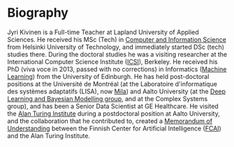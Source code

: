 # Biography

Jyri Kivinen is a Full-time Teacher at Lapland University of Applied Sciences. 
He received his MSc (Tech) in <a href="http://www.cis.hut.fi">Computer and Information Science</a> from Helsinki University of Technology, and immediately started DSc (tech) studies there. 
During the doctoral studies he was a visiting researcher at the International Computer Science Institute (<a href="https://www.icsi.berkeley.edu/icsi">ICSI</a>), Berkeley. He received his PhD (viva voce in 2013, passed with no corrections) in Informatics (<a href="https://web.inf.ed.ac.uk/anc/research/machine-learning">Machine Learning</a>) from the University of Edinburgh.
He has held post-doctoral positions at the Université de Montréal (at the Laboratoire d'informatique des systèmes adaptatifs (LISA), now <a href="https://mila.quebec/en/">Mila</a>) and Aalto University (at the <a href="https://research.cs.aalto.fi/bayes/index.shtml">Deep Learning and Bayesian Modelling group</a>, and at the Complex Systems group), and has been a Senior Data Scientist at GE Healthcare.
He visited the <a href="https://www.turing.ac.uk/">Alan Turing Institute</a> during a postdoctoral position at Aalto University, and the collaboration that he contributed to, created a <a href="https://fcai.fi/news/2019/3/29/the-alan-turing-institute-to-work-with-the-finnish-centre-for-artificial-intelligence-on-data-science-research">Memorandum of
Understanding</a> between the Finnish Center for Artificial Intelligence (<a href="https://fcai.fi/">FCAI</a>) and the Alan Turing Institute.


